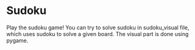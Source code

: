 # Sudoku
 Play the sudoku game!
 You can try to solve sudoku in sudoku_visual file, which uses sudoku to solve a given board. The visual part is done using pygame.
 
